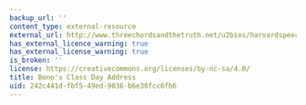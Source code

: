 ```yaml
---
backup_url: ''
content_type: external-resource
external_url: http://www.threechordsandthetruth.net/u2bios/harvardspeech.php
has_external_licence_warning: true
has_external_license_warning: true
is_broken: ''
license: https://creativecommons.org/licenses/by-nc-sa/4.0/
title: Bono's Class Day Address
uid: 242c441d-fbf5-49ed-9036-b6e30fcc6fb6
---
```


